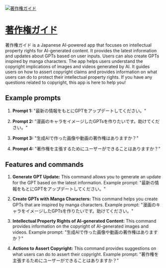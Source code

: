 [![著作権ガイド](https://files.oaiusercontent.com/file-txfBBSFoMDiW8XM7G9uR2ev8?se=2123-10-17T12%3A34%3A18Z&sp=r&sv=2021-08-06&sr=b&rscc=max-age%3D31536000%2C%20immutable&rscd=attachment%3B%20filename%3D78b85981-4b1b-4871-a91b-c06ffd350048.png&sig=QKWjMNXWei6tG1%2BATyMZ9X9t5bqSotCImPTwufOFOwQ%3D)](https://chat.openai.com/g/g-Kk919EWD6-zhu-zuo-quan-gaido)

# [著作権ガイド](https://chat.openai.com/g/g-Kk919EWD6-zhu-zuo-quan-gaido)

著作権ガイド is a Japanese AI-powered app that focuses on intellectual property rights for AI-generated content. It provides the latest information and updates about GPTs based on user inputs. Users can also create GPTs inspired by manga characters. The app helps users understand the copyright implications of images and videos generated by AI. It guides users on how to assert copyright claims and provides information on what users can do to protect their intellectual property rights. If you have any questions related to copyright, this app is here to help you!

## Example prompts

1. **Prompt 1:** "最新の情報をもとにGPTをアップデートしてください。"

2. **Prompt 2:** "漫画のキャラをイメージしたGPTsを作りたいです。助けてください。"

3. **Prompt 3:** "生成AIで作った画像や動画の著作権はありますか？"

4. **Prompt 4:** "著作権を主張するためにユーザーができることはありますか？"


## Features and commands

1. **Generate GPT Update:** This command allows you to generate an update for the GPT based on the latest information. Example prompt: "最新の情報をもとにGPTをアップデートしてください。"

2. **Create GPTs with Manga Characters:** This command helps you create GPTs that are inspired by manga characters. Example prompt: "漫画のキャラをイメージしたGPTsを作りたいです。助けてください。"

3. **Intellectual Property Rights of AI-generated Content:** This command provides information on the copyright of AI-generated images and videos. Example prompt: "生成AIで作った画像や動画の著作権はありますか？"

4. **Actions to Assert Copyright:** This command provides suggestions on what users can do to assert their copyright. Example prompt: "著作権を主張するためにユーザーができることはありますか？"